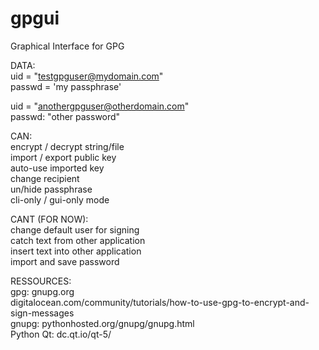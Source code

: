 # gpgui
Graphical Interface for GPG

DATA:\
uid = "testgpguser@mydomain.com"\
passwd = 'my passphrase'

uid = "anothergpguser@otherdomain.com"\
passwd: "other password"

CAN:\
encrypt / decrypt string/file\
import / export public key\
auto-use imported key\
change recipient\
un/hide passphrase\
cli-only / gui-only mode

CANT (FOR NOW):\
change default user for signing\
catch text from other application\
insert text into other application\
import and save password

RESSOURCES:\
gpg: 		gnupg.org\
  			digitalocean.com/community/tutorials/how-to-use-gpg-to-encrypt-and-sign-messages\
gnupg:		pythonhosted.org/gnupg/gnupg.html\
Python Qt:	dc.qt.io/qt-5/

